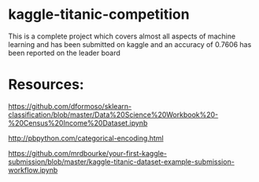 # kaggle-titanic-competition
This is a complete project which covers almost all aspects of machine learning and has been submitted on kaggle and an accuracy of 0.7606 has been reported on the leader board

# Resources:
https://github.com/dformoso/sklearn-classification/blob/master/Data%20Science%20Workbook%20-%20Census%20Income%20Dataset.ipynb


http://pbpython.com/categorical-encoding.html




https://github.com/mrdbourke/your-first-kaggle-submission/blob/master/kaggle-titanic-dataset-example-submission-workflow.ipynb
